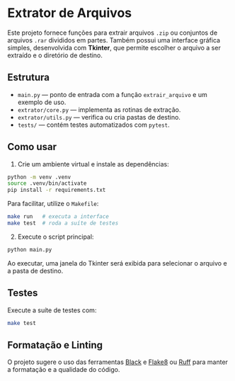 # Extrator de Arquivos

Este projeto fornece funções para extrair arquivos `.zip` ou conjuntos de arquivos `.rar` divididos em partes.
Também possui uma interface gráfica simples, desenvolvida com **Tkinter**, que
permite escolher o arquivo a ser extraído e o diretório de destino.

## Estrutura

- `main.py` — ponto de entrada com a função `extrair_arquivo` e um exemplo de uso.
- `extrator/core.py` — implementa as rotinas de extração.
- `extrator/utils.py` — verifica ou cria pastas de destino.
- `tests/` — contém testes automatizados com `pytest`.

## Como usar

1. Crie um ambiente virtual e instale as dependências:

```bash
python -m venv .venv
source .venv/bin/activate
pip install -r requirements.txt
```

Para facilitar, utilize o `Makefile`:

```bash
make run   # executa a interface
make test  # roda a suíte de testes
```

2. Execute o script principal:

```bash
python main.py
```
Ao executar, uma janela do Tkinter será exibida para selecionar o arquivo e a
pasta de destino.

## Testes

Execute a suíte de testes com:

```bash
make test
```

## Formatação e Linting

O projeto sugere o uso das ferramentas [Black](https://black.readthedocs.io/) e [Flake8](https://flake8.pycqa.org/) ou [Ruff](https://docs.astral.sh/ruff/) para manter a formatação e a qualidade do código.
